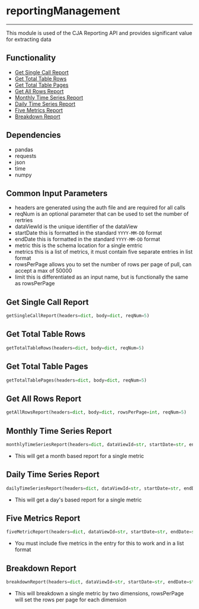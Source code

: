 # reportingManagement
-----------------------
This module is used of the CJA Reporting API and provides significant value for extracting data

## Functionality
* [Get Single Call Report](https://github.com/jaytmii/py2AdobeDocs/blob/main/docs/reportingManagement.md#get-single-call-report)
* [Get Total Table Rows](https://github.com/jaytmii/py2AdobeDocs/blob/main/docs/reportingManagement.md#get-total-table-rows)
* [Get Total Table Pages](https://github.com/jaytmii/py2AdobeDocs/blob/main/docs/reportingManagement.md#get-total-table-pages)
* [Get All Rows Report](https://github.com/jaytmii/py2AdobeDocs/blob/main/docs/reportingManagement.md#get-all-rows-report)
* [Monthly Time Series Report](https://github.com/jaytmii/py2AdobeDocs/blob/main/docs/reportingManagement.md#monthly-time-series-report)
* [Daily Time Series Report](https://github.com/jaytmii/py2AdobeDocs/blob/main/docs/reportingManagement.md#daily-time-series-report)
* [Five Metrics Report](https://github.com/jaytmii/py2AdobeDocs/blob/main/docs/reportingManagement.md#five-metrics-report)
* [Breakdown Report](https://github.com/jaytmii/py2AdobeDocs/blob/main/docs/reportingManagement.md#breakdown-report)


## Dependencies
* pandas
* requests
* json
* time
* numpy


## Common Input Parameters
* headers are generated using the auth file and are required for all calls
* reqNum is an optional parameter that can be used to set the number of rertries
* dataViewId is the unique identifier of the dataView
* startDate this is formatted in the standard `YYYY-MM-DD` format
* endDate this is formatted in the standard `YYYY-MM-DD` format
* metric this is the schema location for a single emtric
* metrics this is a list of metrics, it must contain five separate entries in list format
* rowsPerPage allows you to set the number of rows per page of pull, can accept a max of 50000
* limit this is differentiated as an input name, but is functionally the same as rowsPerPage

## Get Single Call Report
```python
getSingleCallReport(headers=dict, body=dict, reqNum=5)
```

## Get Total Table Rows
```python
getTotalTableRows(headers=dict, body=dict, reqNum=5)
```

## Get Total Table Pages
```python
getTotalTablePages(headers=dict, body=dict, reqNum=5)
```

## Get All Rows Report
```python
getAllRowsReport(headers=dict, body=dict, rowsPerPage=int, reqNum=5)
```

## Monthly Time Series Report
```python
monthlyTimeSeriesReport(headers=dict, dataViewId=str, startDate=str, endDate=str, metric=str, reqNum=5, limit=50000)
```
* This will get a month based report for a single metric

## Daily Time Series Report
```python
dailyTimeSeriesReport(headers=dict, dataViewId=str, startDate=str, endDate=str, metric=str, reqNum=5, limit=50000)
```
* This will get a day's based report for a single metric

## Five Metrics Report
```python
fiveMetricReport(headers=dict, dataViewId=str, startDate=str, endDate=str, metrics=list, dimension=str, rowsPerPage=int, reqNum=5, limit=50000)
```
* You must include five metrics in the entry for this to work and in a list format

## Breakdown Report
```python
breakdownReport(headers=dict, dataViewId=str, startDate=str, endDate=str, dimension=str, metric=str, rowsPerPage=int, breakdownDim=str, reqNum=5, limit=50000)
```
* This will breakdown a single metric by two dimensions, rowsPerPage will set the rows per page for each dimension


